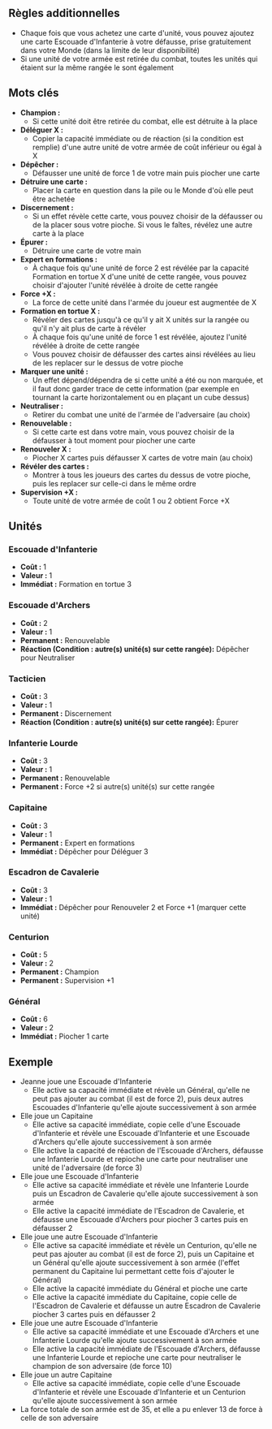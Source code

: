 
## Règles additionnelles

- Chaque fois que vous achetez une carte d'unité,
  vous pouvez ajoutez une carte Escouade d'Infanterie
  à votre défausse, prise gratuitement dans votre Monde
  (dans la limite de leur disponibilité)
- Si une unité de votre armée est retirée du combat,
  toutes les unités qui étaient sur la même rangée
  le sont également

## Mots clés

- **Champion :**
  * Si cette unité doit être retirée du combat,
    elle est détruite à la place
- **Déléguer X :**
  * Copier la capacité immédiate ou de réaction
    (si la condition est remplie) d'une autre unité
    de votre armée de coût inférieur ou égal à X
- **Dépêcher :**
  * Défausser une unité de force 1 de votre main
    puis piocher une carte
- **Détruire une carte :**
   * Placer la carte en question dans la pile ou le Monde
     d'où elle peut être achetée
- **Discernement :**
  * Si un effet révèle cette carte, vous pouvez choisir de la
    défausser ou de la placer sous votre pioche. Si vous le
    faîtes, révélez une autre carte à la place
- **Épurer :**
  * Détruire une carte de votre main
- **Expert en formations :**
  * À chaque fois qu'une unité de force 2 est révélée
    par la capacité Formation en tortue X d'une unité
    de cette rangée, vous pouvez choisir d'ajouter l'unité
    révélée à droite de cette rangée
- **Force +X :**
  * La force de cette unité dans l'armée du joueur
    est augmentée de X
- **Formation en tortue X :**
  * Révéler des cartes jusqu'à ce qu'il y ait X
    unités sur la rangée ou qu'il n'y ait plus de carte
    à révéler
  * À chaque fois qu'une unité de force 1 est révélée,
    ajoutez l'unité révélée à droite de cette rangée
  * Vous pouvez choisir de défausser des cartes ainsi révélées au lieu de les replacer sur le dessus de votre pioche
- **Marquer une unité :**
  * Un effet dépend/dépendra de si cette unité a été ou non
    marquée, et il faut donc garder trace de cette information
    (par exemple en tournant la carte horizontalement
    ou en plaçant un cube dessus)
- **Neutraliser :**
  * Retirer du combat une unité de l'armée de l'adversaire
    (au choix)
- **Renouvelable :**
  * Si cette carte est dans votre main, vous pouvez
    choisir de la défausser à tout moment pour piocher
    une carte
- **Renouveler X :**
  * Piocher X cartes puis défausser X cartes de votre main
    (au choix)
- **Révéler des cartes :**
  * Montrer à tous les joueurs des cartes du dessus
    de votre pioche, puis les replacer sur celle-ci
    dans le même ordre
- **Supervision +X :**
  * Toute unité de votre armée de coût 1 ou 2 obtient Force +X


## Unités

### Escouade d'Infanterie
- **Coût :** 1
- **Valeur :** 1
- **Immédiat :** Formation en tortue 3


### Escouade d'Archers
- **Coût :** 2
- **Valeur :** 1
- **Permanent :** Renouvelable
- **Réaction (Condition : autre(s) unité(s) sur cette rangée):** Dépêcher pour Neutraliser


### Tacticien
- **Coût :** 3
- **Valeur :** 1
- **Permanent :** Discernement
- **Réaction (Condition : autre(s) unité(s) sur cette rangée):** Épurer


### Infanterie Lourde
- **Coût :** 3
- **Valeur :** 1
- **Permanent :** Renouvelable
- **Permanent :** Force +2 si autre(s) unité(s) sur cette rangée


### Capitaine
- **Coût :** 3
- **Valeur :** 1
- **Permanent :** Expert en formations
- **Immédiat :** Dépêcher pour Déléguer 3


### Escadron de Cavalerie
- **Coût :** 3
- **Valeur :** 1
- **Immédiat :** Dépêcher pour Renouveler 2 et Force +1 (marquer cette unité)


### Centurion
- **Coût :** 5
- **Valeur :** 2
- **Permanent :** Champion
- **Permanent :** Supervision +1


### Général
- **Coût :** 6
- **Valeur :** 2
- **Immédiat :** Piocher 1 carte


## Exemple

- Jeanne joue une Escouade d'Infanterie
  * Elle active sa capacité immédiate et révèle un Général,
    qu'elle ne peut pas ajouter au combat (il est de force 2),
    puis deux autres Escouades d'Infanterie qu'elle ajoute
    successivement à son armée
- Elle joue un Capitaine
  * Elle active sa capacité immédiate, copie celle d'une
    Escouade d'Infanterie et révèle une Escouade d'Infanterie
    et une Escouade d'Archers qu'elle ajoute successivement
    à son armée
  * Elle active la capacité de réaction de l'Escouade d'Archers,
    défausse une Infanterie Lourde et repioche une carte
    pour neutraliser une unité de l'adversaire (de force 3)
- Elle joue une Escouade d'Infanterie
  * Elle active sa capacité immédiate et révèle une Infanterie
    Lourde puis un Escadron de Cavalerie qu'elle ajoute
    successivement à son armée
  * Elle active la capacité immédiate de l'Escadron de Cavalerie,
    et défausse une Escouade d'Archers pour piocher 3 cartes
    puis en défausser 2
- Elle joue une autre Escouade d'Infanterie
  * Elle active sa capacité immédiate et révèle un Centurion,
    qu'elle ne peut pas ajouter au combat (il est de force 2),
    puis un Capitaine et un Général qu'elle ajoute
    successivement à son armée (l'effet permanent du Capitaine
    lui permettant cette fois d'ajouter le Général)
  * Elle active la capacité immédiate du Général
    et pioche une carte
  * Elle active la capacité immédiate du Capitaine, copie
    celle de l'Escadron de Cavalerie et défausse un autre
    Escadron de Cavalerie piocher 3 cartes puis en défausser 2
- Elle joue une autre Escouade d'Infanterie
  * Elle active sa capacité immédiate et une Escouade d'Archers
    et une Infanterie Lourde qu'elle ajoute successivement
    à son armée
  * Elle active la capacité immédiate de l'Escouade d'Archers,
    défausse une Infanterie Lourde et repioche une carte
    pour neutraliser le champion de son adversaire (de force 10)
- Elle joue un autre Capitaine
  * Elle active sa capacité immédiate, copie celle d'une
    Escouade d'Infanterie et révèle une Escouade d'Infanterie
    et un Centurion qu'elle ajoute successivement à son armée
- La force totale de son armée est de 35, et elle a pu enlever 13
  de force à celle de son adversaire
